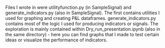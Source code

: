 Files I wrote in were utilityfunction.py (in SampleSignal) and generate_indicators.py
(also in SampleSignal). The first contains utilities I used for graphing and
creating P&L dataframes. generate_indicators.py contains most of the logic I used for producing
indicators or signals. The exploration is mainly contained within Dry_run_presentation.ipynb 
(also in the same directory) - here you can find graphs that I made to test certain ideas or 
visualize the performance of indicators.